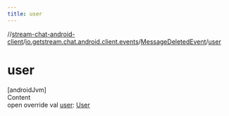 ```yaml
---
title: user
---
```

//[stream-chat-android-client](../../../index.md)/[io.getstream.chat.android.client.events](../index.md)/[MessageDeletedEvent](index.md)/[user](user.md)



# user  
[androidJvm]  
Content  
open override val [user](user.md): [User](../../io.getstream.chat.android.client.models/User/index.md)  



